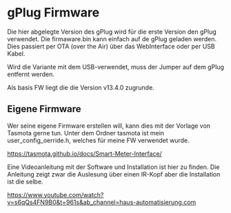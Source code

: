 # gPlug Firmware

Die hier abgelegte Version des gPlug wird für die erste Version den gPlug verwendet. 
Die firmaware.bin kann einfach auf de gPlug geladen werden. Dies passiert per OTA (over the Air) über das WebInterface oder per USB Kabel. 

Wird die Variante mit dem USB-verwendet, muss der Jumper auf dem gPlug entfernt werden. 

Als basis FW liegt die die Version v13.4.0 zugrunde. 

## Eigene Firmware 
Wer seine eigene Firmware erstellen will, kann dies mit der Vorlage von Tasmota gerne tun. 
Unter dem Ordner tasmota ist mein user_config_oerride.h, welches für meine FW verwendet wurde. 

https://tasmota.github.io/docs/Smart-Meter-Interface/

Eine Videoanleitung mit der Software und Installation ist hier zu finden. Die Anleitung zeigt zwar die Auslesung über einen IR-Kopf aber die Installation ist die selbe. 

https://www.youtube.com/watch?v=s6qQs4FN9B0&t=961s&ab_channel=haus-automatisierung.com

